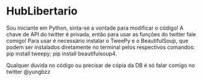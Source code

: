 # HubLibertario
Sou iniciante em Python, sinta-se a vontade para modificar o código! A chave de API do twitter é privada, então para usar as funções do twitter fale comigo!
Para usar é necessário instalar o TweePy e o BeautifulSoup, que podem ser instalados diretamente no terminal pelos respectivos comandos:
pip install tweepy;
pip install beautifulsoup4.

Qualquer duvida no código ou precisar de cópia da DB é só falar comigo no twitter @yungbzz

